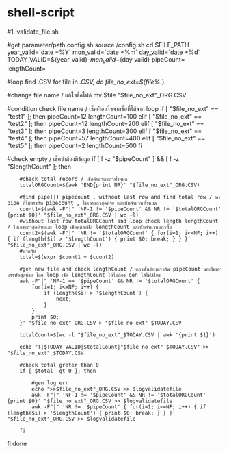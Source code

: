 # shell-script
#1. validate_file.sh

#get parameter/path config.sh
source /config.sh
cd $FILE_PATH
year_valid=`date +%Y`
mon_valid=`date +%m`
day_valid=`date +%d`
TODAY_VALID=${year_valid}-${mon_valid}-${day_valid}
pipeCount=
lengthCount=

#loop find .CSV
for file in *.CSV; do
file_no_ext=${file%.*}

#change file name / แก้ไขชื่อไฟล์
mv $file "$file_no_ext"_ORG.CSV

#condition check file name / เช็คเงื่อนไขจากชื่อที่ได้จาก loop
if [ "$file_no_ext" == "test1" ]; then
    pipeCount=12
    lengthCount=100
elif [ "$file_no_ext" == "test2" ]; then
    pipeCount=12
    lengthCount=200
elif [ "$file_no_ext" == "test3" ]; then
    pipeCount=3
    lengthCount=300
elif [ "$file_no_ext" == "test4" ]; then
    pipeCount=57
    lengthCount=400
elif [ "$file_no_ext" == "test5" ]; then
    pipeCount=2
    lengthCount=500
fi

#check empty / เช็คว่าต้องมีข้อมูล 
if [ ! -z "$pipeCount" ] && [ ! -z "$lengthCount" ]; then
   
        #check total record / เช็คจำนวนแถวทั้งหมด
        totalORGCount=$(awk 'END{print NR}' "$file_no_ext"_ORG.CSV)

        #find pipe(|) pipecount , without last row and find total row / หา pipe ที่ไม่่ตรงกับ pipecount , ไม่เอาแถวสุดท้าย และนับจำนวนทั้งหมด
        count1=$(awk -F"|" 'NF-1 != '$pipeCount' && NR != '$totalORGCount' {print $0}' "$file_no_ext"_ORG.CSV | wc -l)
        #without last row totalORGCount and loop check length lengthCount / ไม่เอาแถวสุดท้ายและ loop เช็คแต่ละฟิล lengthCount และนับจำนวนแถวนั้น
        count2=$(awk -F"|" 'NR != '$totalORGCount' { for(i=1; i<=NF; i++) { if (length($i) > '$lengthCount') { print $0; break; } } }' "$file_no_ext"_ORG.CSV | wc -l)
        #บวกกัน
        total=$(expr $count1 + $count2)

        #gen new file and check lengthCount / แถวนั้นต้องตรงกัน pipeCount และไม่เอาบรรทัดสุดท้าย โดย loop เช็ค lengthCount ให้ไม่ต้อง gen ใส่ไฟล์ใหม่
        awk -F"|" 'NF-1 == '$pipeCount' && NR != '$totalORGCount' {
            for(i=1; i<=NF; i++) {
                if (length($i) > '$lengthCount') {
                    next;
                }
            }
            print $0;
        }' "$file_no_ext"_ORG.CSV > "$file_no_ext"_$TODAY.CSV

        totalCount=$(wc -l "$file_no_ext"_$TODAY.CSV | awk '{print $1}')

        echo "T|$TODAY_VALID|$totalCount|"$file_no_ext"_$TODAY.CSV" >> "$file_no_ext"_$TODAY.CSV

        #check total greter than 0
        if [ $total -gt 0 ]; then

            #gen log err
            echo ">>$file_no_ext"_ORG.CSV >> $logvalidatefile
            awk -F"|" 'NF-1 != '$pipeCount' && NR != '$totalORGCount' {print $0}' "$file_no_ext"_ORG.CSV >> $logvalidatefile
            awk -F"|" 'NR != '$pipeCount' { for(i=1; i<=NF; i++) { if (length($i) > '$lengthCount') { print $0; break; } } }' "$file_no_ext"_ORG.CSV >> $logvalidatefile

        fi
fi
done
